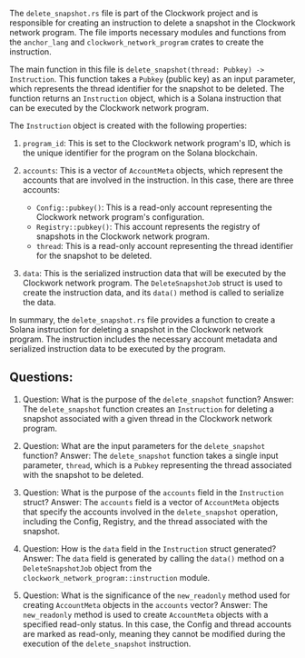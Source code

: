 The `delete_snapshot.rs` file is part of the Clockwork project and is responsible for creating an instruction to delete a snapshot in the Clockwork network program. The file imports necessary modules and functions from the `anchor_lang` and `clockwork_network_program` crates to create the instruction.

The main function in this file is `delete_snapshot(thread: Pubkey) -> Instruction`. This function takes a `Pubkey` (public key) as an input parameter, which represents the thread identifier for the snapshot to be deleted. The function returns an `Instruction` object, which is a Solana instruction that can be executed by the Clockwork network program.

The `Instruction` object is created with the following properties:

1. `program_id`: This is set to the Clockwork network program's ID, which is the unique identifier for the program on the Solana blockchain.

2. `accounts`: This is a vector of `AccountMeta` objects, which represent the accounts that are involved in the instruction. In this case, there are three accounts:

   - `Config::pubkey()`: This is a read-only account representing the Clockwork network program's configuration.
   - `Registry::pubkey()`: This account represents the registry of snapshots in the Clockwork network program.
   - `thread`: This is a read-only account representing the thread identifier for the snapshot to be deleted.

3. `data`: This is the serialized instruction data that will be executed by the Clockwork network program. The `DeleteSnapshotJob` struct is used to create the instruction data, and its `data()` method is called to serialize the data.

In summary, the `delete_snapshot.rs` file provides a function to create a Solana instruction for deleting a snapshot in the Clockwork network program. The instruction includes the necessary account metadata and serialized instruction data to be executed by the program.

## Questions:

1. Question: What is the purpose of the `delete_snapshot` function?
   Answer: The `delete_snapshot` function creates an `Instruction` for deleting a snapshot associated with a given thread in the Clockwork network program.

2. Question: What are the input parameters for the `delete_snapshot` function?
   Answer: The `delete_snapshot` function takes a single input parameter, `thread`, which is a `Pubkey` representing the thread associated with the snapshot to be deleted.

3. Question: What is the purpose of the `accounts` field in the `Instruction` struct?
   Answer: The `accounts` field is a vector of `AccountMeta` objects that specify the accounts involved in the `delete_snapshot` operation, including the Config, Registry, and the thread associated with the snapshot.

4. Question: How is the `data` field in the `Instruction` struct generated?
   Answer: The `data` field is generated by calling the `data()` method on a `DeleteSnapshotJob` object from the `clockwork_network_program::instruction` module.

5. Question: What is the significance of the `new_readonly` method used for creating `AccountMeta` objects in the `accounts` vector?
   Answer: The `new_readonly` method is used to create `AccountMeta` objects with a specified read-only status. In this case, the Config and thread accounts are marked as read-only, meaning they cannot be modified during the execution of the `delete_snapshot` instruction.
